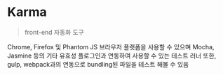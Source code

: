 # Karma

> front-end 자동화 도구

Chrome, Firefox 및 Phantom JS 브라우저 플랫폼을 사용할 수 있으며
Mocha, Jasmine 등의 기타 유효성 플로그인과 연동하여 사용할 수 있는 테스트 러너
또한, gulp, webpack과의 연동으로 bundling된 파일을 테스트 해볼 수 있음
